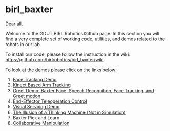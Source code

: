 # birl_baxter

Dear all, 

Welcome to the GDUT BIRL Robotics Github page. In this section you will find a very complete set of working code, utilities, and demos related to the robots in our lab. 

To install our code, please follow the instruction in the wiki: https://github.com/birlrobotics/birl_baxter/wiki

To look at the demos please click on the links below:

1. [Face Tracking Demo](http://www.github.com/birlrobotics/birl_baxter/wiki/face_follower_en)
2. [Kinect Based Arm Tracking](https://github.com/birlrobotics/birl_baxter/wiki/kinect_based_arm_tracking_en)
3. [Greet Demo: Baxter Face, Speech Recognition, Face Tracking, and Greet motion](http://www.github.com/birlrobotics/birl_baxter/wiki/greet_demo_en)
4. [End-Effector Teleoperation Control](https://github.com/birlrobotics/birl_baxter/wiki/end_effector_teleoperation_control_en)
5. [Visual Servoing Demo](https://github.com/birlrobotics/birl_baxter/wiki/Visual_Servoing_Demo_en)
6. [The Illusion of a Thinking Machine (Not in Simulation)](https://github.com/birlrobotics/birl_baxter/wiki/the_illusion_of_a_thinking_machine_en)
7. Baxter Pick and Learn
8. [Collaborative Manipulation](https://github.com/birlrobotics/birl_baxter/wiki/Collaborative_Manipulation_en) 


